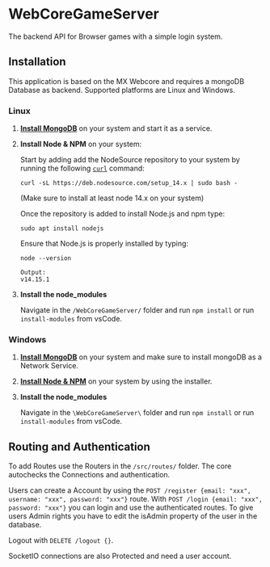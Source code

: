 # WebCoreGameServer
 The backend API for Browser games with a simple login system.



## Installation

This application is based on the MX Webcore and requires a mongoDB Database as backend. Supported platforms are Linux and Windows.


### Linux

1. **[Install MongoDB](https://docs.mongodb.com/manual/administration/install-on-linux/)** on your system and start it as a service.

2. **Install Node & NPM** on your system:

   Start by adding add the NodeSource repository to your system by running the following [`curl`](https://linuxize.com/post/curl-command-examples/) command:

   ```
   curl -sL https://deb.nodesource.com/setup_14.x | sudo bash -
   ```

   (Make sure to install at least node 14.x on your system)

   Once the repository is added to install Node.js and npm type:
   
   ```
   sudo apt install nodejs
   ```

   Ensure that Node.js is properly installed by typing:
   
   ```
   node --version
   ```
   
   ```
   Output:
   v14.15.1
   ```

3. **Install the node_modules**

   Navigate in the `/WebCoreGameServer/` folder and run `npm install` or run `install-modules` from vsCode.

   


### Windows

1. **[Install MongoDB](https://docs.mongodb.com/manual/tutorial/install-mongodb-on-windows/)** on your system and make sure to install mongoDB as a Network Service.

2. **[Install Node & NPM](https://nodejs.org/en/download/)** on your system by using the installer.

3. **Install the node_modules**

   Navigate in the `\WebCoreGameServer\` folder and run `npm install` or run `install-modules` from vsCode.




## Routing and Authentication 

To add Routes use the Routers in the `/src/routes/` folder. The core autochecks the Connections and authentication.

Users can create a Account by using the `POST /register {email: "xxx", username: "xxx", password: "xxx"}`  route. With `POST /login {email: "xxx", password: "xxx"}` you can login and use the authenticated routes. To give users Admin rights you have to edit the isAdmin property of the user in the database.

Logout with `DELETE /logout {}`.

SocketIO connections are also Protected and need a user account.
